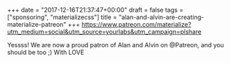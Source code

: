 +++
date = "2017-12-16T21:37:47+00:00"
draft = false
tags = ["sponsoring", "materializecss"]
title = "alan-and-alvin-are-creating-materialize-patreon"
+++
https://www.patreon.com/materialize?utm_medium=social&utm_source=yourlabs&utm_campaign=plshare

Yessss! We are now a proud patron of Alan and Alvin on @Patreon, and you should be too ;) With LOVE 
